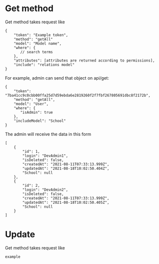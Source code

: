 # Get method

Get method takes request like

```
{
    "token": "Example token",
    "method": "getAll"
    "model": "Model name", 
    "where": {
       // search terms
    },
    "attributes": [attributes are returned according to permissions],
    "include": "relations model"
}
```

For example, admin can send that object on api/get:

```
{
    "token": "7ba41cc9c0cbb00ffa25d7d59ebda6e2819260f2f7fbf267805691dbc8f2172b",
    "method": "getAll",
    "model": "User", 
    "where": {
       "isAdmin": true
    },
    "includeModel": "School"
}
```

The admin will receive the data in this form

```
[
    {
        "id": 1,
        "login": "DevAdmin1",
        "isDeleted": false,
        "createdAt": "2021-08-11T07:33:13.999Z",
        "updatedAt": "2021-08-18T10:02:50.404Z",
        "School": null
    },
    {
        "id": 2,
        "login": "DevAdmin2",
        "isDeleted": false,
        "createdAt": "2021-08-11T07:33:13.999Z",
        "updatedAt": "2021-08-18T10:02:50.405Z",
        "School": null
    }
]
```

# Update

Get method takes request like

```
example
```